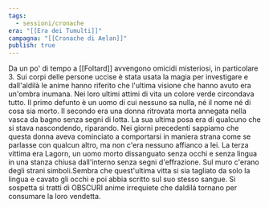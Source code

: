 ```yaml
---
tags:
  - sessioni/cronache
era: "[[Era dei Tumulti]]"
campagna: "[[Cronache di Aelan]]"
publish: true
---
```

Da un po' di tempo a [[Foltard]] avvengono omicidi misteriosi, in particolare 3. Sui corpi delle persone uccise è stata usata la magia per investigare e dall'aldilà le anime hanno riferito che l'ultima visione che hanno avuto era un'ombra inumana. Nei loro ultimi attimi di vita un colore verde circondava tutto. Il primo defunto è un uomo di cui nessuno sa nulla, né il nome né di cosa sia morto. Il secondo era una donna ritrovata morta annegata nella vasca da bagno senza segni di lotta. La sua ultima posa era di qualcuno che si stava nascondendo, riparando. Nei giorni precedenti sappiamo che questa donna aveva cominciato a comportarsi in maniera strana come se parlasse con qualcun altro, ma non c'era nessuno affianco a lei. La terza vittima era Lagorn, un uomo morto dissanguato senza occhi e senza lingua in una stanza chiusa dall'interno senza segni d'effrazione. Sul muro c'erano degli strani simboli.Sembra che quest'ultima vitta si sia tagliato da solo la lingua e cavato gli occhi e poi abbia scritto sul suo stesso sangue. Si sospetta si tratti di OBSCURI anime irrequiete che daldilá tornano per consumare la loro vendetta.

